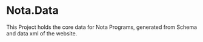# Nota.Data

This Project holds the core data for Nota Programs, generated from Schema and data xml of the website.
